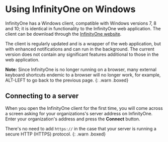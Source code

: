 # Using InfinityOne on Windows

InfinityOne has a Windows client, compatible with Windows versions 7, 8 and 10; it is identical in
functionality to the InfinityOne web application. The client
can be download through the [InfinityOne website](https://infintiyoneframework.org/).

The client is regularly updated and is a wrapper of the web application, but with enhanced
notifications and can run in the background. The current version does not contain
any significant features additional to those in the web application.

   **Note:** Since InfinityOne is no longer running on a browser, many external keyboard shortcuts
   endemic to a browser will no longer work, for example, ALT-LEFT to go back to the previous page.
{: .warn .boxed}

## Connecting to a server

When you open the InfinityOne client for the first time, you will come across a screen
asking for your organizations's server address on InfinityOne. Enter your organization's
address and press the **Connect** button.

   There's no need to add `https://` in the case that your server is running a secure
   HTTP (HTTPS) protocol.
{: .warn .boxed}

